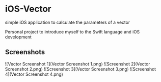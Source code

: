 # iOS-Vector
simple iOS application to calculate the parameters of a vector

Personal project to introduce myself to the Swift language and iOS development

## Screenshots
![Vector Screenshot 1](Vector Screenshot 1.png)
![Screenshot 2](Vector Screenshot 2.png)
![Screenshot 3](Vector Screenshot 3.png)
![Screenshot 4](Vector Screenshot 4.png)
